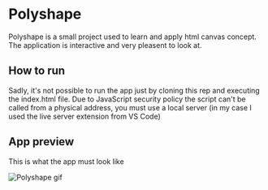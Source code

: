 # Polyshape
Polyshape is a small project used to learn and apply html canvas concept.
The application is interactive and very pleasent to look at.

## How to run
Sadly, it's not possible to run the app just by cloning this rep and executing the
index.html file. Due to JavaScript security policy the script can't be called from
a physical address, you must use a local server (in my case I used the live server extension from VS Code)

## App preview
This is what the app must look like

![Polyshape gif](https://github.com/casteluc/polyshape/blob/master/polyshape-demo.gif)